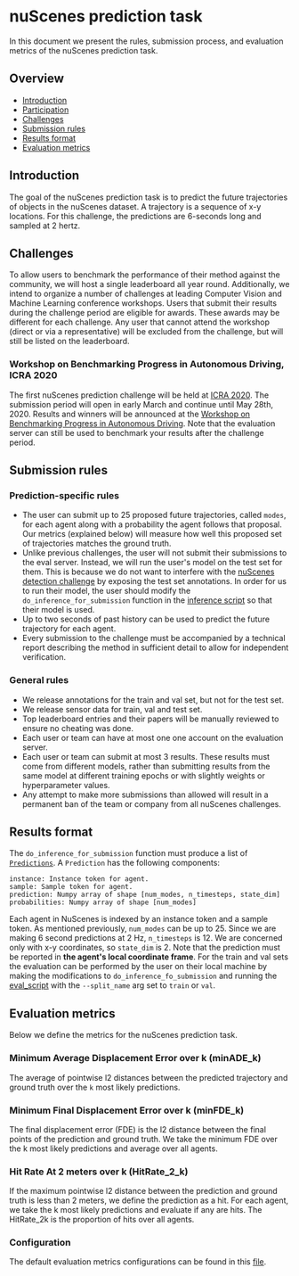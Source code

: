 # nuScenes prediction task
In this document we present the rules, submission process, and evaluation metrics of the nuScenes prediction task.

## Overview
- [Introduction](#introduction)
- [Participation](#participation)
- [Challenges](#challenges)
- [Submission rules](#submission-rules)
- [Results format](#results-format)
- [Evaluation metrics](#evaluation-metrics)

## Introduction
The goal of the nuScenes prediction task is to predict the future trajectories of objects in the nuScenes dataset.
A trajectory is a sequence of x-y locations. For this challenge, the predictions are 6-seconds long and sampled at
2 hertz.

## Challenges
To allow users to benchmark the performance of their method against the community, we will host a single leaderboard all year round.
Additionally, we intend to organize a number of challenges at leading Computer Vision and Machine Learning conference workshops.
Users that submit their results during the challenge period are eligible for awards. These awards may be different for each challenge.
Any user that cannot attend the workshop (direct or via a representative) will be excluded from the challenge, but will still be listed on the leaderboard.

### Workshop on Benchmarking Progress in Autonomous Driving, ICRA 2020
The first nuScenes prediction challenge will be held at [ICRA 2020](https://www.icra2020.org/).
The submission period will open in early March and continue until May 28th, 2020.
Results and winners will be announced at the [Workshop on Benchmarking Progress in Autonomous Driving](http://montrealrobotics.ca/driving-benchmarks/).
Note that the evaluation server can still be used to benchmark your results after the challenge period.

## Submission rules
### Prediction-specific rules
* The user can submit up to 25 proposed future trajectories, called `modes`, for each agent along with a probability the agent follows that proposal. Our metrics (explained below) will measure how well this proposed set of trajectories matches the ground truth.
* Unlike previous challenges, the user will not submit their submissions to the eval server. Instead, we will run the user's model
on the test set for them. This is because we do not want to interfere with the [nuScenes detection challenge](https://www.nuscenes.org/object-detection?externalData=all&mapData=all&modalities=Any) by exposing the test set annotations. In order for us to run their model, the user should modify the `do_inference_for_submission` function in the [inference script](https://github.com/nutonomy/nuscenes-devkit/blob/nuscenes-predict-challenge/python-sdk/nuscenes/eval/predict/do_inference.py)
so that their model is used.
* Up to two seconds of past history can be used to predict the future trajectory for each agent.
* Every submission to the challenge must be accompanied by a technical report describing the method in sufficient detail to allow for independent verification.

### General rules
* We release annotations for the train and val set, but not for the test set.
* We release sensor data for train, val and test set.
* Top leaderboard entries and their papers will be manually reviewed to ensure no cheating was done.
* Each user or team can have at most one one account on the evaluation server.
* Each user or team can submit at most 3 results. These results must come from different models, rather than submitting results from the same model at different training epochs or with slightly weights or hyperparameter values.
* Any attempt to make more submissions than allowed will result in a permanent ban of the team or company from all nuScenes challenges.

## Results format
The `do_inference_for_submission` function must produce a list of [`Predictions`](https://github.com/nutonomy/nuscenes-devkit/blob/nuscenes-predict-challenge/python-sdk/nuscenes/eval/predict/data_classes.py). A `Prediction` has the following components:

```
instance: Instance token for agent.
sample: Sample token for agent.
prediction: Numpy array of shape [num_modes, n_timesteps, state_dim]
probabilities: Numpy array of shape [num_modes]
```

Each agent in NuScenes is indexed by an instance token and a sample token. As mentioned previously, `num_modes` can be up to 25. Since we are making 6 second predictions at 2 Hz, `n_timesteps` is 12. We are concerned only with x-y coordinates, so `state_dim` is 2. Note that the prediction must be reported in **the agent's local coordinate frame**.
For the train and val sets the evaluation can be performed by the user on their local machine by making the modifications to `do_inference_fo_submission` and running the [eval_script](https://github.com/nutonomy/nuscenes-devkit/blob/nuscenes-predict-challenge/python-sdk/nuscenes/eval/predict/eval_pipeline.py) with the `--split_name` arg set to `train` or `val`.

## Evaluation metrics
Below we define the metrics for the nuScenes prediction task.

### Minimum Average Displacement Error over k (minADE_k)
The average of pointwise l2 distances between the predicted trajectory and ground truth over the `k` most likely predictions.

### Minimum Final Displacement Error over k (minFDE_k)
The final displacement error (FDE) is the l2 distance between the final points of the prediction and ground truth. We take the minimum FDE over the k most likely predictions and average over all agents.

### Hit Rate At 2 meters over k (HitRate_2_k)
If the maximum pointwise l2 distance between the prediction and ground truth is less than 2 meters, we define the prediction as a hit.
For each agent, we take the k most likely predictions and evaluate if any are hits. The HitRate_2k is the proportion of hits over all agents.

### Configuration
The default evaluation metrics configurations can be found in this [file](https://github.com/nutonomy/nuscenes-devkit/blob/nuscenes-predict-challenge/python-sdk/nuscenes/eval/predict/configs/predict_2020_icra.json).
